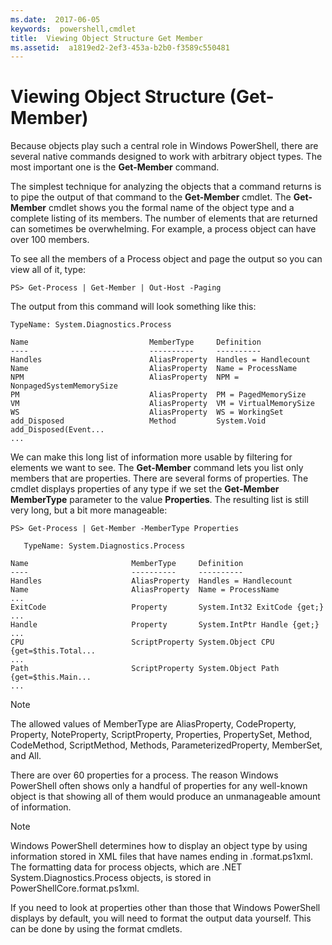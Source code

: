 ```yaml
---
ms.date:  2017-06-05
keywords:  powershell,cmdlet
title:  Viewing Object Structure Get Member
ms.assetid:  a1819ed2-2ef3-453a-b2b0-f3589c550481
---
```


# Viewing Object Structure (Get-Member)
Because objects play such a central role in Windows PowerShell, there are several native commands designed to work with arbitrary object types. The most important one is the **Get-Member** command.

The simplest technique for analyzing the objects that a command returns is to pipe the output of that command to the **Get-Member** cmdlet. The **Get-Member** cmdlet shows you the formal name of the object type and a complete listing of its members. The number of elements that are returned can sometimes be overwhelming. For example, a process object can have over 100 members.

To see all the members of a Process object and page the output so you can view all of it, type:

```
PS> Get-Process | Get-Member | Out-Host -Paging
```

The output from this command will look something like this:

```
TypeName: System.Diagnostics.Process

Name                           MemberType     Definition
----                           ----------     ----------
Handles                        AliasProperty  Handles = Handlecount
Name                           AliasProperty  Name = ProcessName
NPM                            AliasProperty  NPM = NonpagedSystemMemorySize
PM                             AliasProperty  PM = PagedMemorySize
VM                             AliasProperty  VM = VirtualMemorySize
WS                             AliasProperty  WS = WorkingSet
add_Disposed                   Method         System.Void add_Disposed(Event...
...
```

We can make this long list of information more usable by filtering for elements we want to see. The **Get-Member** command lets you list only members that are properties. There are several forms of properties. The cmdlet displays properties of any type if we set the **Get-Member MemberType** parameter to the value **Properties**. The resulting list is still very long, but a bit more manageable:

```
PS> Get-Process | Get-Member -MemberType Properties

   TypeName: System.Diagnostics.Process

Name                       MemberType     Definition
----                       ----------     ----------
Handles                    AliasProperty  Handles = Handlecount
Name                       AliasProperty  Name = ProcessName
...
ExitCode                   Property       System.Int32 ExitCode {get;}
...
Handle                     Property       System.IntPtr Handle {get;}
...
CPU                        ScriptProperty System.Object CPU {get=$this.Total...
...
Path                       ScriptProperty System.Object Path {get=$this.Main...
...
```

> [!NOTE]
> The allowed values of MemberType are AliasProperty, CodeProperty, Property, NoteProperty, ScriptProperty, Properties, PropertySet, Method, CodeMethod, ScriptMethod, Methods, ParameterizedProperty, MemberSet, and All.

There are over 60 properties for a process. The reason Windows PowerShell often shows only a handful of properties for any well-known object is that showing all of them would produce an unmanageable amount of information.

> [!NOTE]
> Windows PowerShell determines how to display an object type by using information stored in XML files that have names ending in .format.ps1xml. The formatting data for process objects, which are .NET System.Diagnostics.Process objects, is stored in PowerShellCore.format.ps1xml.

If you need to look at properties other than those that Windows PowerShell displays by default, you will need to format the output data yourself. This can be done by using the format cmdlets.

